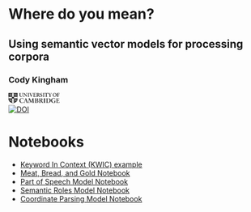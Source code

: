 # Where do you mean? 
## Using semantic vector models for processing corpora
### Cody Kingham
<a href="https://www.ames.cam.ac.uk/people/mr-cody-kingham" target="_blank"><img src="images/frontmatter/CambridgeU_BW.png" width=20% height=20%></a><br>
[![DOI](https://zenodo.org/badge/239746655.svg)](https://zenodo.org/badge/latestdoi/239746655)

# Notebooks

* [Keyword In Context (KWIC) example](kwic_example/)
* [Meat, Bread, and Gold Notebook](https://nbviewer.jupyter.org/github/codykingham/where_do_you_mean/blob/master/meat_bread_gold.ipynb)
* [Part of Speech Model Notebook](https://nbviewer.jupyter.org/github/codykingham/where_do_you_mean/blob/master/parts_of_speech/experiment.ipynb)
* [Semantic Roles Model Notebook](https://nbviewer.jupyter.org/github/codykingham/noun_semantics_SBL18/blob/master/analysis/noun_semantics.ipynb)
* [Coordinate Parsing Model Notebook](https://nbviewer.jupyter.org/github/CambridgeSemiticsLab/BH_time_collocations/blob/master/data/semvectors/semantic_vectors.ipynb)
